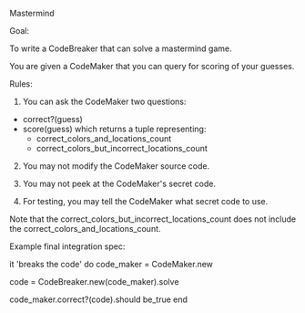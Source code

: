 Mastermind

Goal:

To write a CodeBreaker that can solve a mastermind game.

You are given a CodeMaker that you can query for scoring of your guesses.

Rules:

1. You can ask the CodeMaker two questions:
  - correct?(guess)
  - score(guess) which returns a tuple representing:
    - correct_colors_and_locations_count
    - correct_colors_but_incorrect_locations_count

2. You may not modify the CodeMaker source code.

3. You may not peek at the CodeMaker's secret code.

4. For testing, you may tell the CodeMaker what secret code to use.

Note that the correct_colors_but_incorrect_locations_count does not include the correct_colors_and_locations_count.

Example final integration spec:

it 'breaks the code' do
  code_maker = CodeMaker.new

  code = CodeBreaker.new(code_maker).solve

  code_maker.correct?(code).should be_true
end
